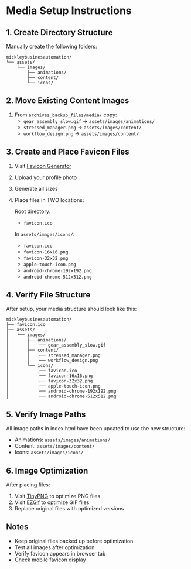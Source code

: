 # Media Setup Instructions

## 1. Create Directory Structure
Manually create the following folders:
```
mickleybusinesautomation/
└── assets/
    └── images/
        ├── animations/
        ├── content/
        └── icons/
```

## 2. Move Existing Content Images
1. From `archives_backup_files/media/` copy:
   - `gear_assembly_slow.gif` → `assets/images/animations/`
   - `stressed_manager.png` → `assets/images/content/`
   - `workflow_design.png` → `assets/images/content/`

## 3. Create and Place Favicon Files
1. Visit [Favicon Generator](https://realfavicongenerator.net/)
2. Upload your profile photo
3. Generate all sizes
4. Place files in TWO locations:

   Root directory:
   - `favicon.ico`

   In `assets/images/icons/`:
   - `favicon.ico`
   - `favicon-16x16.png`
   - `favicon-32x32.png`
   - `apple-touch-icon.png`
   - `android-chrome-192x192.png`
   - `android-chrome-512x512.png`

## 4. Verify File Structure
After setup, your media structure should look like this:
```
mickleybusinesautomation/
├── favicon.ico
├── assets/
│   └── images/
│       ├── animations/
│       │   └── gear_assembly_slow.gif
│       ├── content/
│       │   ├── stressed_manager.png
│       │   └── workflow_design.png
│       └── icons/
│           ├── favicon.ico
│           ├── favicon-16x16.png
│           ├── favicon-32x32.png
│           ├── apple-touch-icon.png
│           ├── android-chrome-192x192.png
│           └── android-chrome-512x512.png
```

## 5. Verify Image Paths
All image paths in index.html have been updated to use the new structure:
- Animations: `assets/images/animations/`
- Content: `assets/images/content/`
- Icons: `assets/images/icons/`

## 6. Image Optimization
After placing files:
1. Visit [TinyPNG](https://tinypng.com/) to optimize PNG files
2. Visit [EZGif](https://ezgif.com/optimize) to optimize GIF files
3. Replace original files with optimized versions

## Notes
- Keep original files backed up before optimization
- Test all images after optimization
- Verify favicon appears in browser tab
- Check mobile favicon display
